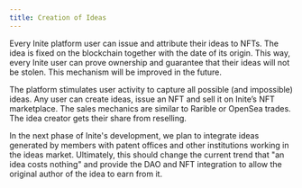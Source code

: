 ```yaml
---
title: Creation of Ideas
---
```

<!--StartFragment-->

Every Inite platform user can issue and attribute their ideas to NFTs. The idea is fixed on the blockchain together with the date of its origin. This way, every Inite user can prove ownership and guarantee that their ideas will not be stolen. This mechanism will be improved in the future.

The platform stimulates user activity to capture all possible (and impossible) ideas. Any user can create ideas, issue an NFT and sell it on Inite’s NFT marketplace. The sales mechanics are similar to Rarible or OpenSea trades. The idea creator gets their share from reselling.

In the next phase of Inite's development, we plan to integrate ideas generated by members with patent offices and other institutions working in the ideas market. Ultimately, this should change the current trend that "an idea costs nothing" and provide the DAO and NFT integration to allow the original author of the idea to earn from it.



<!--EndFragment-->